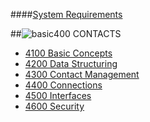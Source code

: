 ####[System Requirements](https://github.com/massiveart/sulu-docs/tree/master/system-requirements/ "Index of System Requirements")

##![basic](https://raw.github.com/massiveart/sulu-docs/master/system-requirements/images/contacts.png)400 CONTACTS

* [4100 Basic Concepts](https://github.com/massiveart/sulu-docs/tree/master/system-requirements/400-contacts/basic-concept.md "4100 Basic Concepts")
* [4200 Data Structuring](https://github.com/massiveart/sulu-docs/tree/master/system-requirements/400-contacts/data-structuring.md "4200 Data Structuring")
* [4300 Contact Management](https://github.com/massiveart/sulu-docs/tree/master/system-requirements/400-contacts/content-management.md "4300 Contact Management")
* [4400 Connections](https://github.com/massiveart/sulu-docs/tree/master/system-requirements/400-contacts/connections.md "4400 Connections")
* [4500 Interfaces](https://github.com/massiveart/sulu-docs/tree/master/system-requirements/400-contacts/interfaces.md "4500 Interfaces")
* [4600 Security](https://github.com/massiveart/sulu-docs/tree/master/system-requirements/400-contacts/security.md "4600 Security")
